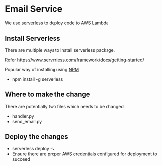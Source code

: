 # Email Service
We use [serverless](https://www.serverless.com/) to deploy code to AWS Lambda

## Install Serverless
There are multiple ways to install serverless package. 

Refer https://www.serverless.com/framework/docs/getting-started/

Popular way of installing using [NPM](https://www.serverless.com/framework/docs/getting-started#via-npm)

- npm install -g serverless

## Where to make the change
There are potentially two files which needs to be changed
- handler.py
- send_email.py

## Deploy the changes
- serverless deploy -v
- Ensure there are proper AWS credentials configured for deployment to succeed
